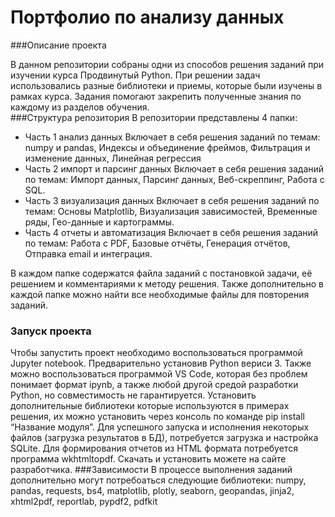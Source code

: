 # Портфолио по анализу данных
###Описание проекта 

В данном репозитории собраны одни из способов решения заданий при изучении курса Продвинутый Python. 
При решении задач использовались разные библиотеки и приемы, которые были изучены в рамках курса. Задания помогают закрепить полученные знания по каждому из разделов обучения.  
###Структура репозитория
В репозитории представлены 4 папки:
- Часть 1 анализ данных
Включает в себя решения заданий по темам: numpy и pandas, Индексы и объединение фреймов, Фильтрация и изменение данных, Линейная регрессия
- Часть 2 импорт и парсинг данных
Включает в себя решения заданий по темам: Импорт данных, Парсинг данных, Веб-скреппинг, Работа с SQL.
- Часть 3 визуализация данных
 Включает в себя решения заданий по темам: Основы Matplotlib, Визуализация зависимостей, Временные ряды, Гео-данные и картограммы.
- Часть 4 отчеты и автоматизация
Включает в себя решения заданий по темам: Работа с PDF, Базовые отчёты, Генерация отчётов, Отправка email и интеграция.

В каждом папке содержатся файла заданий с постановкой задачи, её решением и комментариями к методу решения.
Также дополнительно в каждой папке можно найти все необходимые файлы для повторения заданий.

### Запуск проекта
Чтобы запустить проект необходимо воспользоваться программой Jupyter notebook. Предварительно установив Python вериси 3. Также можно воспользоваться программой VS Code, которая без проблем понимает формат ipynb, а также любой другой средой разработки Python, но совместимость не гарантируется. 
Установить дополнительные библиотеки которые используются в примерах решения, их можно установить через консоль по команде pip install “Название модуля”.
Для успешного запуска и исполнения некоторых файлов (загрузка результатов в БД), потребуется загрузка и настройка SQLite.
Для формирования отчетов из HTML формата потребуется программа wkhtmltopdf.
Скачать и установить можете на сайте разработчика.
###Зависимости
В процессе выполнения заданий дополнительно могут потребоаться следующие библиотеки: numpy, pandas, requests, bs4, matplotlib, plotly, seaborn, geopandas, jinja2, xhtml2pdf, reportlab, pypdf2, pdfkit